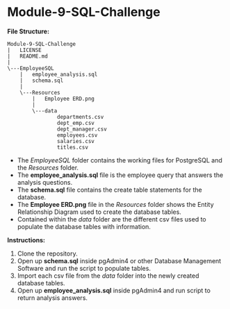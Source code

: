 # Module-9-SQL-Challenge

**File Structure:**
```
Module-9-SQL-Challenge
|   LICENSE
|   README.md
|   
\---EmployeeSQL
    |   employee_analysis.sql
    |   schema.sql
    |   
    \---Resources
        |   Employee ERD.png
        |   
        \---data
                departments.csv
                dept_emp.csv
                dept_manager.csv
                employees.csv
                salaries.csv
                titles.csv
```

+ The *EmployeeSQL* folder contains the working files for PostgreSQL and the *Resources* folder.
+ The **employee_analysis.sql** file is the employee query that answers the analysis questions.
+ The **schema.sql** file contains the create table statements for the database.
+ The **Employee ERD.png** file in the *Resources* folder shows the Entity Relationship Diagram used to create the database tables.
+ Contained within the *data* folder are the different csv files used to populate the database tables with information.

**Instructions:**
1. Clone the repository.
2. Open up **schema.sql** inside pgAdmin4 or other Database Management Software and run the script to populate tables.
3. Import each csv file from the *data* folder into the newly created database tables.
4. Open up **employee_analysis.sql** inside pgAdmin4 and run script to return analysis answers.
